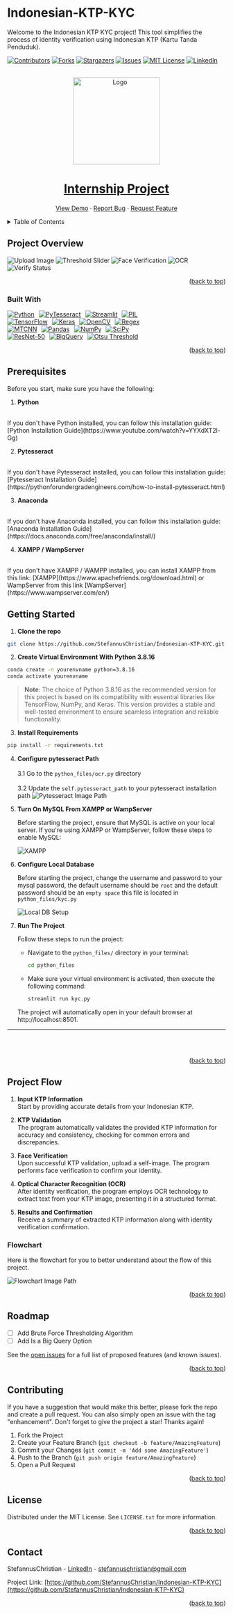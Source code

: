 # Indonesian-KTP-KYC
Welcome to the Indonesian KTP KYC project! This tool simplifies the process of identity verification using Indonesian KTP (Kartu Tanda Penduduk).
<a name="readme-top"></a>

<!--
*** I'm using markdown "reference style" links for readability.
*** Reference links are enclosed in brackets [ ] instead of parentheses ( ).
*** for contributors-url, forks-url, etc. This is an optional, concise syntax you may use.
*** https://www.markdownguide.org/basic-syntax/#reference-style-links
-->
[![Contributors][contributors-shield]][contributors-url]
[![Forks][forks-shield]][forks-url]
[![Stargazers][stars-shield]][stars-url]
[![Issues][issues-shield]][issues-url]
[![MIT License][license-shield]][license-url]
[![LinkedIn][linkedin-shield]][linkedin-url]


<!-- PROJECT LOGO -->
<br />
<div align="center">
  <a href="https://github.com/StefannusChristian/Indonesian-KTP-KYC">
    <img src="images/datalabs_logo/datalabs_logo_text_dibawah.png" alt="Logo" width="200" height="200">
    <h1>Internship Project</h1>
  <p align="center">
    <a href="https://github.com/StefannusChristian/Indonesian-KTP-KYC">View Demo</a>
    ·
    <a href="https://github.com/StefannusChristian/Indonesian-KTP-KYC/issues">Report Bug</a>
    ·
    <a href="https://github.com/StefannusChristian/Indonesian-KTP-KYC/issues">Request Feature</a>
  </p>
</div>



<!-- TABLE OF CONTENTS -->
<details>
  <summary>Table of Contents</summary>
  <ol>
    <li>
      <a href="#about-the-project">Project Overview</a>
      <ul>
        <li><a href="#built-with">Built With</a></li>
      </ul>
    </li>
    <li>
      <a href="#getting-started">Getting Started</a>
      <ul>
        <li><a href="#prerequisites">Prerequisites</a></li>
        <li><a href="#installation">Installation</a></li>
      </ul>
    </li>
    <li><a href="#usage">Usage</a></li>
    <li><a href="#roadmap">Roadmap</a></li>
    <li><a href="#contributing">Contributing</a></li>
    <li><a href="#license">License</a></li>
    <li><a href="#contact">Contact</a></li>
  </ol>
</details>

<!-- ABOUT THE PROJECT -->
## Project Overview
<img src="images/other_images/ktp_uploader_and_image_uploader.png" alt="Upload Image">
<img src="images/other_images/threshold_slider.png" alt="Threshold Slider">
<img src="images/other_images/ktp_arief_face_verification.png" alt="Face Verification">
<img src="images/other_images/ktp_arief_example.png" alt="OCR">
<img src="images/other_images/verified.png" alt="Verify Status">
<p align="right">(<a href="#readme-top">back to top</a>)</p>

### Built With

<!-- First Row -->
<div style="display: flex; flex-wrap: wrap; gap: 10px;">
  <a href="https://www.python.org/">
    <img src="https://img.shields.io/badge/Python-3776AB?style=for-the-badge&logo=python&logoColor=white" alt="Python">
  </a>
  <a href="https://github.com/tesseract-ocr/tesseract">
    <img src="https://img.shields.io/badge/PyTesseract-000000?style=for-the-badge&logo=tesseract&logoColor=white" alt="PyTesseract">
  </a>
  <a href="https://www.streamlit.io/">
    <img src="https://img.shields.io/badge/Streamlit-FF4B4B?style=for-the-badge&logo=streamlit&logoColor=white" alt="Streamlit">
  </a>
  <a href="https://pillow.readthedocs.io/">
    <img src="https://img.shields.io/badge/PIL-764ABC?style=for-the-badge&logo=python&logoColor=white" alt="PIL">
  </a>
</div>

<!-- Second Row -->
<div style="display: flex; flex-wrap: wrap; gap: 10px;">
  <a href="https://www.tensorflow.org/">
    <img src="https://img.shields.io/badge/TensorFlow-FF6F00?style=for-the-badge&logo=tensorflow&logoColor=white" alt="TensorFlow">
  </a>
  <a href="https://keras.io/">
    <img src="https://img.shields.io/badge/Keras-D00000?style=for-the-badge&logo=keras&logoColor=white" alt="Keras">
  <a href="https://opencv.org/">
    <img src="https://img.shields.io/badge/OpenCV-5C3EE8?style=for-the-badge&logo=opencv&logoColor=white" alt="OpenCV">
  </a>
  </a>
  <a href="https://docs.python.org/3/library/re.html">
    <img src="https://img.shields.io/badge/Regex-333?style=for-the-badge" alt="Regex">
  </a>
</div>

<!-- Third Row -->
<div style="display: flex; flex-wrap: wrap; gap: 10px;">
  <a href="https://github.com/ipazc/mtcnn">
    <img src="https://img.shields.io/badge/MTCNN-FFD000?style=for-the-badge" alt="MTCNN">
  </a>
  <a href="https://pandas.pydata.org/">
    <img src="https://img.shields.io/badge/Pandas-150458?style=for-the-badge&logo=pandas&logoColor=white" alt="Pandas">
  </a>
  <a href="https://numpy.org/">
    <img src="https://img.shields.io/badge/NumPy-013243?style=for-the-badge&logo=numpy&logoColor=white" alt="NumPy">
  </a>
  <a href="https://www.scipy.org/">
    <img src="https://img.shields.io/badge/SciPy-8CAAE6?style=for-the-badge&logo=scipy&logoColor=white" alt="SciPy">
  </a>
</div>

<!-- Fourth Row -->
<div style="display: flex; flex-wrap: wrap; gap: 10px;">
  <a href="https://keras.io/api/applications/resnet/">
    <img src="https://img.shields.io/badge/ResNet--50-FF6F00?style=for-the-badge" alt="ResNet-50">
  </a>
  <a href="https://cloud.google.com/bigquery">
    <img src="https://img.shields.io/badge/BigQuery-4285F4?style=for-the-badge&logo=google-cloud&logoColor=white" alt="BigQuery">
  </a>
  <a href="https://en.wikipedia.org/wiki/Otsu%27s_method">
    <img src="https://img.shields.io/badge/Otsu Threshold-333?style=for-the-badge" alt="Otsu Threshold">
  </a>
</div>


<p align="right">(<a href="#readme-top">back to top</a>)</p>

## Prerequisites

Before you start, make sure you have the following:

1. **Python**
<br>
   If you don't have Python installed, you can follow this installation guide:
   [Python Installation Guide](https://www.youtube.com/watch?v=YYXdXT2l-Gg)

2. **Pytesseract**
<br>
If you don't have Pytesseract installed, you can follow this installation guide:
[Pytesseract Installation Guide](https://pythonforundergradengineers.com/how-to-install-pytesseract.html)

3. **Anaconda**
<br>
If you don't have Anaconda installed, you can follow this installation guide:
[Anaconda Installation Guide](https://docs.anaconda.com/free/anaconda/install/)

4. **XAMPP / WampServer**
<br>
If you don't have XAMPP / WAMPP installed, you can install XAMPP from this link:
[XAMPP](https://www.apachefriends.org/download.html) or WampServer from this link [WampServer](https://www.wampserver.com/en/)

## Getting Started

1. **Clone the repo**
  ```sh
  git clone https://github.com/StefannusChristian/Indonesian-KTP-KYC.git
  ```
2. **Create Virtual Environment With Python 3.8.16**
  ```sh
  conda create -n yourenvname python=3.8.16
  conda activate yourenvname
  ```
> **Note**: The choice of Python 3.8.16 as the recommended version for this project is based on its compatibility with essential libraries like TensorFlow, NumPy, and Keras. This version provides a stable and well-tested environment to ensure seamless integration and reliable functionality.

3. **Install Requirements**
  ```sh
  pip install -r requirements.txt
  ```

4. **Configure pytesseract Path**
  <br><br>
   3.1 Go to the `python_files/ocr.py` directory
  <br><br>
   3.2 Update the `self.pytesseract_path` to your pytesseract installation path
   ![Pytesseract Image Path](../Indonesian-KTP-KYC/images/other_images/pytesseract_path.png)

5. **Turn On MySQL From XAMPP or WampServer**

   Before starting the project, ensure that MySQL is active on your local server. If you're using XAMPP or WampServer, follow these steps to enable MySQL:

   ![XAMPP](../Indonesian-KTP-KYC/images/other_images/xampp_image.png)

6. **Configure Local Database**

   Before starting the project, change the username and password to your mysql password, the default username should be `root` and the default password should be an `empty space` this file is located in `python_files/kyc.py`

    ![Local DB Setup](../Indonesian-KTP-KYC/images/other_images/local_db_setup.png)

7. **Run The Project**

   Follow these steps to run the project:

   - Navigate to the `python_files/` directory in your terminal:
     ```sh
     cd python_files
     ```

   - Make sure your virtual environment is activated, then execute the following command:
     ```sh
     streamlit run kyc.py
     ```

   The project will automatically open in your default browser at http://localhost:8501.

****
<br><br>

<p align="right">(<a href="#readme-top">back to top</a>)</p>

## Project Flow

1. **Input KTP Information**  
   Start by providing accurate details from your Indonesian KTP. 

2. **KTP Validation**  
   The program automatically validates the provided KTP information for accuracy and consistency, checking for common errors and discrepancies.

3. **Face Verification**  
   Upon successful KTP validation, upload a self-image. The program performs face verification to confirm your identity.

4. **Optical Character Recognition (OCR)**  
   After identity verification, the program employs OCR technology to extract text from your KTP image, presenting it in a structured format.

5. **Results and Confirmation**  
   Receive a summary of extracted KTP information along with identity verification confirmation.

### Flowchart
Here is the flowchart for you to better understand about the flow of this project.

![Flowchart Image Path](../Indonesian-KTP-KYC/images/slides_images/kyc_final_project_flowchart.png)


<p align="right">(<a href="#readme-top">back to top</a>)</p>


<!-- ROADMAP -->
## Roadmap

- [ ] Add Brute Force Thresholding Algorithm
- [ ] Add Is a Big Query Option

See the [open issues](https://github.com/StefannusChristian/Indonesian-KTP-KYC/issues) for a full list of proposed features (and known issues).

<p align="right">(<a href="#readme-top">back to top</a>)</p>

<!-- CONTRIBUTING -->
## Contributing

If you have a suggestion that would make this better, please fork the repo and create a pull request. You can also simply open an issue with the tag "enhancement".
Don't forget to give the project a star! Thanks again!

1. Fork the Project
2. Create your Feature Branch (`git checkout -b feature/AmazingFeature`)
3. Commit your Changes (`git commit -m 'Add some AmazingFeature'`)
4. Push to the Branch (`git push origin feature/AmazingFeature`)
5. Open a Pull Request

<p align="right">(<a href="#readme-top">back to top</a>)</p>

<!-- LICENSE -->
## License

Distributed under the MIT License. See `LICENSE.txt` for more information.

<p align="right">(<a href="#readme-top">back to top</a>)</p>

<!-- CONTACT -->
## Contact

StefannusChristian - [LinkedIn](linkedin-url) - stefannuschristian@gmail.com

Project Link: [https://github.com/StefannusChristian/Indonesian-KTP-KYC](https://github.com/StefannusChristian/Indonesian-KTP-KYC)

<p align="right">(<a href="#readme-top">back to top</a>)</p>

<!-- MARKDOWN LINKS & IMAGES -->
<!-- https://www.markdownguide.org/basic-syntax/#reference-style-links -->
[contributors-shield]: https://img.shields.io/github/contributors/StefannusChristian/Indonesian-KTP-KYC.svg?style=for-the-badge

[contributors-url]: https://github.com/StefannusChristian/Indonesian-KTP-KYC/graphs/contributors

[forks-shield]: https://img.shields.io/github/forks/StefannusChristian/Indonesian-KTP-KYC.svg?style=for-the-badge

[forks-url]: https://github.com/StefannusChristian/Indonesian-KTP-KYC/network/members

[stars-shield]: https://img.shields.io/github/stars/StefannusChristian/Indonesian-KTP-KYC.svg?style=for-the-badge

[stars-url]: https://github.com/StefannusChristian/Indonesian-KTP-KYC/stargazers

[issues-shield]: https://img.shields.io/github/issues/StefannusChristian/Indonesian-KTP-KYC.svg?style=for-the-badge

[issues-url]: https://github.com/StefannusChristian/Indonesian-KTP-KYC/issues

[license-shield]: https://img.shields.io/github/license/StefannusChristian/Indonesian-KTP-KYC.svg?style=for-the-badge

[license-url]: https://github.com/StefannusChristian/Indonesian-KTP-KYC/blob/master/LICENSE.txt

[linkedin-shield]: https://img.shields.io/badge/-LinkedIn-black.svg?style=for-the-badge&logo=linkedin&colorB=555

[linkedin-url]: https://www.linkedin.com/in/stefannus-christian-295589209/

[product-screenshot]: images/screenshot.png

[Python]: https://img.shields.io/badge/Python-3776AB?style=for-the-badge&logo=python&logoColor=white

[Python-url]: https://www.python.org/

[Pandas]: https://img.shields.io/badge/Pandas-150458?style=for-the-badge&logo=pandas&logoColor=white

[Pandas-url]: https://pandas.pydata.org/

[TensorFlow]: https://img.shields.io/badge/TensorFlow-FF6F00?style=for-the-badge&logo=tensorflow&logoColor=white

[TensorFlow-url]: https://www.tensorflow.org/

[PyTesseract]: https://img.shields.io/badge/PyTesseract-000000?style=for-the-badge&logo=python&logoColor=white

[PyTesseract-url]: https://github.com/madmaze/pytesseract

[NumPy]: https://img.shields.io/badge/NumPy-013243?style=for-the-badge&logo=numpy&logoColor=white

[NumPy-url]: https://numpy.org/

[Keras]: https://img.shields.io/badge/Keras-D00000?style=for-the-badge&logo=keras&logoColor=white

[Keras-url]: https://keras.io/

[SciPy]: https://img.shields.io/badge/SciPy-8CAAE6?style=for-the-badge&logo=scipy&logoColor=white

[SciPy-url]: https://www.scipy.org/